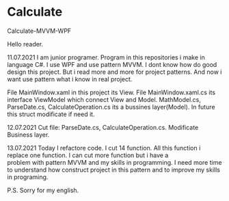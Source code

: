 # Calculate
Calculate-MVVM-WPF


Hello reader.

11.07.2021 I am junior programer. Program in this repositories i make in language C#. I use WPF and use pattern MVVM. 
I dont know how do good design this project. But i read more and more for project patterns. And now i want use pattern what i know in real project.


File MainWindow.xaml in this project its View. 
File MainWindow.xaml.cs its interface ViewModel which connect View and Model. 
MathModel.cs, ParseDate.cs, CalculateOperation.cs its a bussines layer(Model).
In future this struct modificate if need it.

12.07.2021 Cut file: ParseDate.cs, CalculateOperation.cs. Modificate Business layer.

13.07.2021 Today I refactore code. I cut 14 function. All this function i replace one function. I can cut more function but i have a  
           problem with pattern MVVM and my skills in programming. I need more time to understand how construct project in this pattern and 
           to improve my skills in programing.
           
           
           
           
           
P.S. Sorry for my english.
